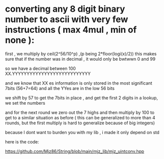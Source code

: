 # converting any 8 digit binary number to ascii with very few instructions (  max 4mul , min of none  ):

first , we multiply by ceil(2^56/10^p) ,(p being 2*floor(logi(x)/2))
this makes sure that if the number was in decimal , it would only be bwtwwn 0 and 99



so we have a decimal between 100
XX.YYYYYYYYYYYYYYYYYYYYYYYYYYY

and we know that XX es information is only stored in the most significant 7bits (56+7=64) and all the YYes are in the low 56 bits



we shift by 57 to get the 7bits in place ,
and get the first 2 digits in a lookup,
 we set the numbers 

 and for the next round we zero out the 7 highs and then  multiply by 100 to get to a similar situation as before 
 ( this can be generalized to more than 4 rounds, but the first multiply is hard to generalize because of big integers)
 
because I dont want to burden you with my lib , i made it only depend on std


 here is the code:

 https://github.com/Mjz86/String/blob/main/mjz_lib/mjz_uintconv.hpp


